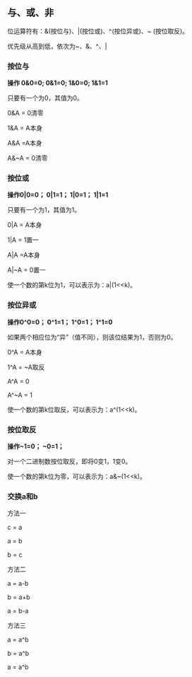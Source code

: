 ## 与、或、非

位运算符有：&(按位与)、|(按位或)、^(按位异或)、~ (按位取反)。

优先级从高到低，依次为~、&、^、|

### 按位与

**操作 0&0=0; 0&1=0; 1&0=0; 1&1=1**

只要有一个为0，其值为0。

0&A = 0清零

1&A = A本身

A&A =A本身

A&~A = 0清零

### 按位或

**操作0|0=0； 0|1=1； 1|0=1； 1|1=1**

只要有一个为1，其值为1。

0|A = A本身

1|A = 1置一

A|A =A本身

A|~A = 0置一

使一个数的第k位为1，可以表示为：a|(1<<k)。

### 按位异或

**操作0^0=0； 0^1=1； 1^0=1； 1^1=0**

如果两个相应位为“异”（值不同），则该位结果为1，否则为0。

0^A = A本身

1^A = ~A取反

A^A = 0

A^~A = 1

使一个数的第k位取反，可以表示为：a^(1<<k)。

### 按位取反

**操作~1=0； ~0=1；**

对一个二进制数按位取反，即将0变1，1变0。

使一个数的第k位为零，可以表示为：a&~(1<<k)。

### 交换a和b

方法一

c = a

a = b

b = c

方法二

a = a-b

b = a+b

a = b-a

方法三

a = a^b

b = a^b

a = a^b